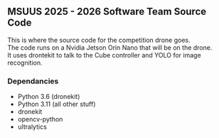 MSUUS 2025 - 2026 Software Team Source Code
-------------------------

This is where the source code for the competition drone goes. <br/>
The code runs on a Nvidia Jetson Orin Nano that will be on the drone. <br/>
It uses drontekit to talk to the Cube controller and YOLO for image recognition.

### Dependancies

- Python 3.6 (dronekit)
- Python 3.11 (all other stuff)
- dronekit
- opencv-python
- ultralytics
